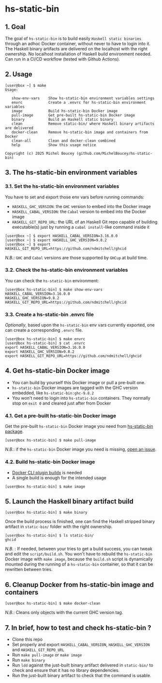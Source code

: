 # hs-static-bin

## 1. Goal

The goal of `hs-static-bin` is to build easily `Haskell static binaries` through an adhoc Docker container, without never to have to login into it. The Haskell binary artifacts are delivered on the localhost with the right ownership. No localhost installation of Haskell build environment needed. Can run in a CI/CD workflow (tested with Github Actions).

## 2. Usage

```
[user@box ~] $ make
Usage:

   show-env-vars    Show hs-static-bin environment variables settings
   envrc            Create a .envrc for hs-static-bin environment variables
   image            Build hs-static-bin Docker image
   pull-image       Get pre-built hs-static-bin Docker image
   binary           Build an Haskell static binary
   clean            Remove static-bin/ where Haskell binary artifacts are delivered
   docker-clean     Remove hs-static-bin image and containers from Docker
   clean-all        Clean and docker-clean combined
   help             Show this usage notice

Copyright (c) 2025 Michel Boucey (github.com/MichelBoucey/hs-static-bin)
```

## 3. The hs-static-bin environment variables

### 3.1. Set the hs-static-bin environment variables

You have to set and export those env vars before running commands:

- `HASKELL_GHC_VERSION`: the `GHC` version to embed into the Docker image
- `HASKELL_CABAL_VERSION`: the `Cabal` version to embed into the Docker image
- `HASKELL_GIT_REPO_URL`: the URL of an Haskell Git repo capable of building executable(s) just by running a `cabal install`-like command inside it

```
[user@box ~] $ export HASKELL_CABAL_VERSION=3.16.0.0
[user@box ~] $ export HASKELL_GHC_VERSION=9.8.2
[user@box ~] $ export HASKELL_GIT_REPO_URL=https://github.com/ndmitchell/ghcid
```

_N.B._: `GHC` and `Cabal` versions are those supported by `GHCup` at build time.

### 3.2. Check the hs-static-bin environment variables

You can check the `hs-static-bin` environment:

```
[user@box hs-static-bin] $ make show-env-vars
HASKELL_CABAL_VERSION=3.16.0.0
HASKELL_GHC_VERSION=9.8.2
HASKELL_GIT_REPO_URL=https://github.com/ndmitchell/ghcid
```

### 3.3. Create a hs-static-bin .envrc file

_Optionally_, based upon the `hs-static-bin` env vars currently exported, one can create a corresponding `.envrc` file.

```
[user@box hs-static-bin] $ make envrc
[user@box hs-static-bin] $ cat .envrc
export HASKELL_CABAL_VERSION=3.16.0.0
export HASKELL_GHC_VERSION=9.8.2
export HASKELL_GIT_REPO_URL=https://github.com/ndmitchell/ghcid
```

## 4. Get hs-static-bin Docker image

- You can build by yourself this Docker image or pull a pre-built one.
- `hs-static-bin` Docker images are tagged with the GHC version embedded, like `hs-static-bin:ghc-9.8.2`
- You won't need to login into `hs-static-bin` containers. They normally stop on `exit 0` and cleared just after from Docker

### 4.1. Get a pre-built hs-static-bin Docker image

Get the pre-built `hs-static-bin` Docker image you need from [hs-static-bin package](https://github.com/MichelBoucey/hs-static-bin/pkgs/container/hs-static-bin).

```
[user@box hs-static-bin] $ make pull-image
```

_N.B._: if the `hs-static-bin` Docker image you need is missing, [open an issue](https://github.com/MichelBoucey/hs-static-bin/issues).

### 4.2. Build hs-static-bin Docker image

- [Docker CLI plugin buildx](https://github.com/docker/buildx) is needed
- A single build is enough for the intended usage

```
[user@box hs-static-bin] $ make image
```

## 5. Launch the Haskell binary artifact build

```
[user@box hs-static-bin] $ make binary
```

Once the build process is finished, one can find the Haskell stripped binary artifact in `static-bin/` folder with the right ownership.

```
[user@box hs-static-bin] $ ls static-bin/
ghcid
```

_N.B._ : If needed, between your tries to get a build success, you can tweak and edit the `script/build.sh`. You won't have to rebuild the `hs-static-bin` Docker image with `make image`, because the `build.sh` script is dynamically mounted during the running of a `hs-static-bin` container, so that it can be rewritten between tries.

## 6. Cleanup Docker from hs-static-bin image and containers

```
[user@box hs-static-bin] $ make docker-clean
```

_N.B._: Cleans only objects with the current GHC version tag.

## 7. In brief, how to test and check hs-static-bin ?

- Clone this repo
- Set properly and export `HASKELL_CABAL_VERSION`, `HASKELL_GHC_VERSION` and `HASKELL_GIT_REPO_URL`
- Run `make pull-image` or `make image`
- Run `make binary`
- Run `ldd` against the just-built binary artifact delivered in `static-bin/` to check and ensure that it has no library dependencies.
- Run the just-built binary artifact to check that the command is usable.

